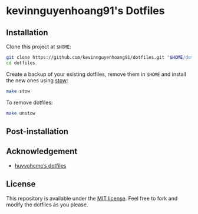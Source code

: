 # **kevinnguyenhoang91's** Dotfiles

## Installation

Clone this project at `$HOME`:

```sh
git clone https://github.com/kevinnguyenhoang91/dotfiles.git "$HOME/dotfiles"
cd dotfiles
```

Create a backup of your existing dotfiles, remove them in `$HOME` and install the new ones using [stow](https://www.gnu.org/software/stow/):

```sh
make stow
```

To remove dotfiles:

```sh
make unstow
```

## Post-installation

## Acknowledgement

- [huyvohcmc’s dotfiles](https://github.com/huyvohcmc/dotfiles)

## License

This repository is available under the [MIT license](LICENSE). Feel free to fork and modify the dotfiles as you please.
